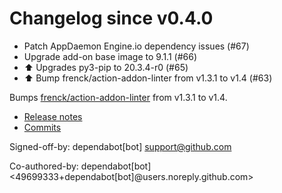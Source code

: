 # Changelog since v0.4.0
- Patch AppDaemon Engine.io dependency issues (#67) 
- Upgrade add-on base image to 9.1.1 (#66) 
- ⬆ Upgrades py3-pip to 20.3.4-r0 (#65) 
- ⬆️ Bump frenck/action-addon-linter from v1.3.1 to v1.4 (#63)

Bumps [frenck/action-addon-linter](https://github.com/frenck/action-addon-linter) from v1.3.1 to v1.4.
- [Release notes](https://github.com/frenck/action-addon-linter/releases)
- [Commits](https://github.com/frenck/action-addon-linter/compare/v1.3.1...c82c5e9ca0ce5fc9b15756f1c0e39531b95d11b0)

Signed-off-by: dependabot[bot] <support@github.com>

Co-authored-by: dependabot[bot] <49699333+dependabot[bot]@users.noreply.github.com> 
